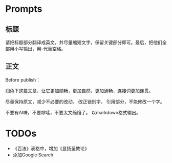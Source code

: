 # Prompts

## 标题

请把标题部分翻译成英文，并尽量缩短文字，保留关键部分即可。最后，把他们全部用小写输出，用-代替空格。

## 正文

Before publish：

润色下这篇文章，让它更加顺畅，更加自然，更加通畅，连接词更加连贯。

尽量保持原文，减少不必要的改动。
改正错别字。
引用部分，不能修改一个字。

不要有AI味，不要啰嗦，不要太文绉绉了。
以markdown格式输出。


# TODOs

* 《百法》表格中，增加《显扬圣教论》
* 添加Google Search


<!-- 
<a href="https://www.flaticon.com/free-icons/dot" title="dot icons">Dot icons created by Freepik - Flaticon</a>
 -->

